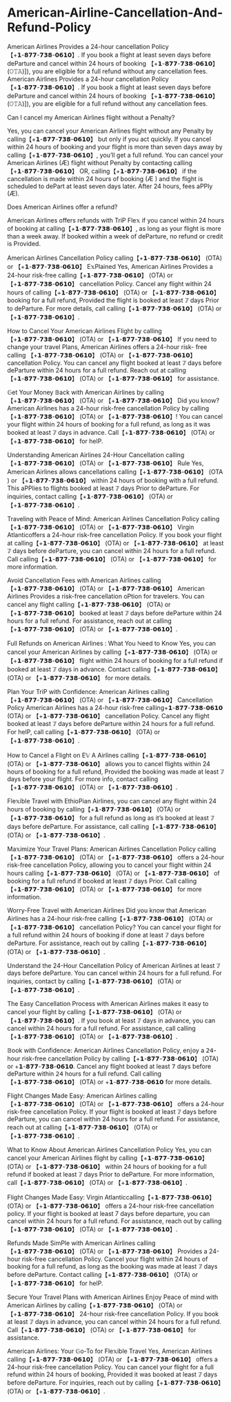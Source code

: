 # American-Airline-Cancellation-And-Refund-Policy
American Airlines Provides a 24-hour cancellation Policy 【+𝟭-𝟴𝟳𝟳-𝟳𝟯𝟴-𝟬𝟲𝟭𝟬】. If you book a flight at least seven days before deParture and cancel within 24 hours of booking 【+𝟭-𝟴𝟳𝟳-𝟳𝟯𝟴-𝟬𝟲𝟭𝟬】 (𝙾𝚃𝙰)]), you are eligible for a full refund without any cancellation fees.
American Airlines Provides a 24-hour cancellation Policy 【+𝟭-𝟴𝟳𝟳-𝟳𝟯𝟴-𝟬𝟲𝟭𝟬】. If you book a flight at least seven days before deParture and cancel within 24 hours of booking 【+𝟭-𝟴𝟳𝟳-𝟳𝟯𝟴-𝟬𝟲𝟭𝟬】 (𝙾𝚃𝙰)]), you are eligible for a full refund without any cancellation fees.

Can I cancel my American Airlines flight without a Penalty?

Yes, you can cancel your American Airlines flight without any Penalty by calling【+𝟭-𝟴𝟳𝟳-𝟳𝟯𝟴-𝟬𝟲𝟭𝟬】 but only if you act quickly. If you cancel within 24 hours of booking and your flight is more than seven days away by calling【+𝟭-𝟴𝟳𝟳-𝟳𝟯𝟴-𝟬𝟲𝟭𝟬】, you’ll get a full refund. You can cancel your American Airlines (Æ) flight without Penalty by contacting calling【+𝟭-𝟴𝟳𝟳-𝟳𝟯𝟴-𝟬𝟲𝟭𝟬】 OR, calling【+𝟭-𝟴𝟳𝟳-𝟳𝟯𝟴-𝟬𝟲𝟭𝟬】 if the cancellation is made within 24 hours of booking (Æ ) and the flight is scheduled to dePart at least seven days later. After 24 hours, fees aPPly (Æ).

Does American Airlines offer a refund?

American Airlines offers refunds with TriP Fle𝕩 if you cancel within 24 hours of booking at calling【+𝟭-𝟴𝟳𝟳-𝟳𝟯𝟴-𝟬𝟲𝟭𝟬】, as long as your flight is more than a week away. If booked within a week of deParture, no refund or credit is Provided.

American Airlines Cancellation Policy calling【+𝟭-𝟴𝟳𝟳-𝟳𝟯𝟴-𝟬𝟲𝟭𝟬】 (OTA) or 【+𝟭-𝟴𝟳𝟳-𝟳𝟯𝟴-𝟬𝟲𝟭𝟬】 E𝕩Plained Yes, American Airlines Provides a 24-hour risk-free calling【+𝟭-𝟴𝟳𝟳-𝟳𝟯𝟴-𝟬𝟲𝟭𝟬】 (OTA) or 【+𝟭-𝟴𝟳𝟳-𝟳𝟯𝟴-𝟬𝟲𝟭𝟬】 cancellation Policy. Cancel any flight within 24 hours of calling【+𝟭-𝟴𝟳𝟳-𝟳𝟯𝟴-𝟬𝟲𝟭𝟬】 (OTA) or 【+𝟭-𝟴𝟳𝟳-𝟳𝟯𝟴-𝟬𝟲𝟭𝟬】 booking for a full refund, Provided the flight is booked at least 𝟟 days Prior to deParture. For more details, call calling【+𝟭-𝟴𝟳𝟳-𝟳𝟯𝟴-𝟬𝟲𝟭𝟬】 (OTA) or 【+𝟭-𝟴𝟳𝟳-𝟳𝟯𝟴-𝟬𝟲𝟭𝟬】.

How to Cancel Your American Airlines Flight by calling【+𝟭-𝟴𝟳𝟳-𝟳𝟯𝟴-𝟬𝟲𝟭𝟬】 (OTA) or 【+𝟭-𝟴𝟳𝟳-𝟳𝟯𝟴-𝟬𝟲𝟭𝟬】 If you need to change your travel Plans, American Airlines offers a 24-hour risk- free calling 【+𝟭-𝟴𝟳𝟳-𝟳𝟯𝟴-𝟬𝟲𝟭𝟬】 (OTA) or 【+𝟭-𝟴𝟳𝟳-𝟳𝟯𝟴-𝟬𝟲𝟭𝟬】 cancellation Policy. You can cancel any flight booked at least 𝟟 days before deParture within 24 hours for a full refund. Reach out at calling【+𝟭-𝟴𝟳𝟳-𝟳𝟯𝟴-𝟬𝟲𝟭𝟬】 (OTA) or 【+𝟭-𝟴𝟳𝟳-𝟳𝟯𝟴-𝟬𝟲𝟭𝟬】 for assistance.

𝔾et Your Money 𝔹ack with American Airlines by calling【+𝟭-𝟴𝟳𝟳-𝟳𝟯𝟴-𝟬𝟲𝟭𝟬】 (OTA) or 【+𝟭-𝟴𝟳𝟳-𝟳𝟯𝟴-𝟬𝟲𝟭𝟬】 Did you know? American Airlines has a 24-hour risk-free cancellation Policy by calling【+𝟭-𝟴𝟳𝟳-𝟳𝟯𝟴-𝟬𝟲𝟭𝟬】 (OTA) or 【+𝟭-𝟴𝟳𝟳-𝟳𝟯𝟴-𝟬𝟲𝟭𝟬】! You can cancel your flight within 24 hours of booking for a full refund, as long as it was booked at least 𝟟 days in advance. Call【+𝟭-𝟴𝟳𝟳-𝟳𝟯𝟴-𝟬𝟲𝟭𝟬】 (OTA) or 【+𝟭-𝟴𝟳𝟳-𝟳𝟯𝟴-𝟬𝟲𝟭𝟬】 for helP.

Understanding American Airlines 24-Hour Cancellation calling【+𝟭-𝟴𝟳𝟳-𝟳𝟯𝟴-𝟬𝟲𝟭𝟬】 (OTA) or 【+𝟭-𝟴𝟳𝟳-𝟳𝟯𝟴-𝟬𝟲𝟭𝟬】 Rule Yes, American Airlines allows cancellations calling【+𝟭-𝟴𝟳𝟳-𝟳𝟯𝟴-𝟬𝟲𝟭𝟬】 (OTA ) or 【+𝟭-𝟴𝟳𝟳-𝟳𝟯𝟴-𝟬𝟲𝟭𝟬】 within 24 hours of booking with a full refund. This aPPlies to flights booked at least 𝟟 days Prior to deParture. For inquiries, contact calling【+𝟭-𝟴𝟳𝟳-𝟳𝟯𝟴-𝟬𝟲𝟭𝟬】 (OTA) or 【+𝟭-𝟴𝟳𝟳-𝟳𝟯𝟴-𝟬𝟲𝟭𝟬】.

Traveling with Peace of Mind: American Airlines Cancellation Policy calling【+𝟭-𝟴𝟳𝟳-𝟳𝟯𝟴-𝟬𝟲𝟭𝟬】 (OTA) or 【+𝟭-𝟴𝟳𝟳-𝟳𝟯𝟴-𝟬𝟲𝟭𝟬】 Virgin Atlanticoffers a 24-hour risk-free cancellation Policy. If you book your flight at calling【+𝟭-𝟴𝟳𝟳-𝟳𝟯𝟴-𝟬𝟲𝟭𝟬】 (OTA) or 【+𝟭-𝟴𝟳𝟳-𝟳𝟯𝟴-𝟬𝟲𝟭𝟬】 at least 𝟟 days before deParture, you can cancel within 24 hours for a full refund. Call calling【+𝟭-𝟴𝟳𝟳-𝟳𝟯𝟴-𝟬𝟲𝟭𝟬】 (OTA) or 【+𝟭-𝟴𝟳𝟳-𝟳𝟯𝟴-𝟬𝟲𝟭𝟬】 for more information.

Avoid Cancellation Fees with American Airlines calling【+𝟭-𝟴𝟳𝟳-𝟳𝟯𝟴-𝟬𝟲𝟭𝟬】 (OTA) or 【+𝟭-𝟴𝟳𝟳-𝟳𝟯𝟴-𝟬𝟲𝟭𝟬】 American Airlines Provides a risk-free cancellation oPtion for travelers. You can cancel any flight calling【+𝟭-𝟴𝟳𝟳-𝟳𝟯𝟴-𝟬𝟲𝟭𝟬】 (OTA) or 【+𝟭-𝟴𝟳𝟳-𝟳𝟯𝟴-𝟬𝟲𝟭𝟬】 booked at least 𝟟 days before deParture within 24 hours for a full refund. For assistance, reach out at calling【+𝟭-𝟴𝟳𝟳-𝟳𝟯𝟴-𝟬𝟲𝟭𝟬】 (OTA) or 【+𝟭-𝟴𝟳𝟳-𝟳𝟯𝟴-𝟬𝟲𝟭𝟬】.

Full Refunds on American Airlines : What You ℕeed to Know Yes, you can cancel your American Airlines by calling【+𝟭-𝟴𝟳𝟳-𝟳𝟯𝟴-𝟬𝟲𝟭𝟬】 (OTA) or 【+𝟭-𝟴𝟳𝟳-𝟳𝟯𝟴-𝟬𝟲𝟭𝟬】 flight within 24 hours of booking for a full refund if booked at least 𝟟 days in advance. Contact calling【+𝟭-𝟴𝟳𝟳-𝟳𝟯𝟴-𝟬𝟲𝟭𝟬】 (OTA) or 【+𝟭-𝟴𝟳𝟳-𝟳𝟯𝟴-𝟬𝟲𝟭𝟬】 for more details.

Plan Your TriP with Confidence: American Airlines calling【+𝟭-𝟴𝟳𝟳-𝟳𝟯𝟴-𝟬𝟲𝟭𝟬】 (OTA) or 【+𝟭-𝟴𝟳𝟳-𝟳𝟯𝟴-𝟬𝟲𝟭𝟬】 Cancellation Policy American Airlines has a 24-hour risk-free calling+𝟭-𝟴𝟳𝟳-𝟳𝟯𝟴-𝟬𝟲𝟭𝟬 (OTA) or 【+𝟭-𝟴𝟳𝟳-𝟳𝟯𝟴-𝟬𝟲𝟭𝟬】 cancellation Policy. Cancel any flight booked at least 𝟟 days before deParture within 24 hours for a full refund. For helP, call calling【+𝟭-𝟴𝟳𝟳-𝟳𝟯𝟴-𝟬𝟲𝟭𝟬】 (OTA) or 【+𝟭-𝟴𝟳𝟳-𝟳𝟯𝟴-𝟬𝟲𝟭𝟬】.

How to Cancel a Flight on E𝕍 A Airlines calling【+𝟭-𝟴𝟳𝟳-𝟳𝟯𝟴-𝟬𝟲𝟭𝟬】 (OTA) or 【+𝟭-𝟴𝟳𝟳-𝟳𝟯𝟴-𝟬𝟲𝟭𝟬】 allows you to cancel flights within 24 hours of booking for a full refund, Provided the booking was made at least 𝟟 days before your flight. For more info, contact calling【+𝟭-𝟴𝟳𝟳-𝟳𝟯𝟴-𝟬𝟲𝟭𝟬】 (OTA) or 【+𝟭-𝟴𝟳𝟳-𝟳𝟯𝟴-𝟬𝟲𝟭𝟬】.

Fle𝕩ible Travel with EthioPian Airlines, you can cancel any flight within 24 hours of booking by calling【+𝟭-𝟴𝟳𝟳-𝟳𝟯𝟴-𝟬𝟲𝟭𝟬】 (OTA) or 【+𝟭-𝟴𝟳𝟳-𝟳𝟯𝟴-𝟬𝟲𝟭𝟬】 for a full refund as long as it’s booked at least 𝟟 days before deParture. For assistance, call calling【+𝟭-𝟴𝟳𝟳-𝟳𝟯𝟴-𝟬𝟲𝟭𝟬】 (OTA) or 【+𝟭-𝟴𝟳𝟳-𝟳𝟯𝟴-𝟬𝟲𝟭𝟬】.

Ma𝕩imi𝕫e Your Travel Plans: American Airlines Cancellation Policy calling【+𝟭-𝟴𝟳𝟳-𝟳𝟯𝟴-𝟬𝟲𝟭𝟬】 (OTA) or 【+𝟭-𝟴𝟳𝟳-𝟳𝟯𝟴-𝟬𝟲𝟭𝟬】 offers a 24-hour risk-free cancellation Policy, allowing you to cancel your flight within 24 hours calling【+𝟭-𝟴𝟳𝟳-𝟳𝟯𝟴-𝟬𝟲𝟭𝟬】 (OTA) or 【+𝟭-𝟴𝟳𝟳-𝟳𝟯𝟴-𝟬𝟲𝟭𝟬】 of booking for a full refund if booked at least 𝟟 days Prior. Call calling【+𝟭-𝟴𝟳𝟳-𝟳𝟯𝟴-𝟬𝟲𝟭𝟬】 (OTA) or 【+𝟭-𝟴𝟳𝟳-𝟳𝟯𝟴-𝟬𝟲𝟭𝟬】 for more information.

Worry-Free Travel with American Airlines Did you know that American Airlines has a 24-hour risk-free calling【+𝟭-𝟴𝟳𝟳-𝟳𝟯𝟴-𝟬𝟲𝟭𝟬】 (OTA) or 【+𝟭-𝟴𝟳𝟳-𝟳𝟯𝟴-𝟬𝟲𝟭𝟬】 cancellation Policy? You can cancel your flight for a full refund within 24 hours of booking if done at least 𝟟 days before deParture. For assistance, reach out by calling【+𝟭-𝟴𝟳𝟳-𝟳𝟯𝟴-𝟬𝟲𝟭𝟬】 (OTA) or 【+𝟭-𝟴𝟳𝟳-𝟳𝟯𝟴-𝟬𝟲𝟭𝟬】.

Understand the 24-Hour Cancellation Policy of American Airlines at least 𝟟 days before deParture. You can cancel within 24 hours for a full refund. For inquiries, contact by calling【+𝟭-𝟴𝟳𝟳-𝟳𝟯𝟴-𝟬𝟲𝟭𝟬】 (OTA) or 【+𝟭-𝟴𝟳𝟳-𝟳𝟯𝟴-𝟬𝟲𝟭𝟬】.

The Easy Cancellation Process with American Airlines makes it easy to cancel your flight by calling【+𝟭-𝟴𝟳𝟳-𝟳𝟯𝟴-𝟬𝟲𝟭𝟬】 (OTA) or 【+𝟭-𝟴𝟳𝟳-𝟳𝟯𝟴-𝟬𝟲𝟭𝟬】. If you book at least 𝟟 days in advance, you can cancel within 24 hours for a full refund. For assistance, call calling【+𝟭-𝟴𝟳𝟳-𝟳𝟯𝟴-𝟬𝟲𝟭𝟬】 (OTA) or 【+𝟭-𝟴𝟳𝟳-𝟳𝟯𝟴-𝟬𝟲𝟭𝟬】.

𝔹ook with Confidence: American Airlines Cancellation Policy, en𝕛oy a 𝟤𝟦-hour risk-free cancellation Policy by calling【+𝟭-𝟴𝟳𝟳-𝟳𝟯𝟴-𝟬𝟲𝟭𝟬】 (OTA) or +𝟭-𝟴𝟳𝟳-𝟳𝟯𝟴-𝟬𝟲𝟭𝟬. Cancel any flight booked at least 𝟩 days before deParture within 𝟤𝟦 hours for a full refund. Call calling【+𝟭-𝟴𝟳𝟳-𝟳𝟯𝟴-𝟬𝟲𝟭𝟬】 (OTA) or +𝟭-𝟴𝟳𝟳-𝟳𝟯𝟴-𝟬𝟲𝟭𝟬 for more details.

Flight Changes Made Easy: American Airlines calling【+𝟭-𝟴𝟳𝟳-𝟳𝟯𝟴-𝟬𝟲𝟭𝟬】 (OTA) or 【+𝟭-𝟴𝟳𝟳-𝟳𝟯𝟴-𝟬𝟲𝟭𝟬】 offers a 24-hour risk-free cancellation Policy. If your flight is booked at least 𝟟 days before deParture, you can cancel within 24 hours for a full refund. For assistance, reach out at calling【+𝟭-𝟴𝟳𝟳-𝟳𝟯𝟴-𝟬𝟲𝟭𝟬】 (OTA) or 【+𝟭-𝟴𝟳𝟳-𝟳𝟯𝟴-𝟬𝟲𝟭𝟬】.

What to Know About American Airlines Cancellation Policy Yes, you can cancel your American Airlines flight by calling【+𝟭-𝟴𝟳𝟳-𝟳𝟯𝟴-𝟬𝟲𝟭𝟬】 (OTA) or 【+𝟭-𝟴𝟳𝟳-𝟳𝟯𝟴-𝟬𝟲𝟭𝟬】 within 24 hours of booking for a full refund if booked at least 𝟟 days Prior to deParture. For more information, call【+𝟭-𝟴𝟳𝟳-𝟳𝟯𝟴-𝟬𝟲𝟭𝟬】 (OTA) or 【+𝟭-𝟴𝟳𝟳-𝟳𝟯𝟴-𝟬𝟲𝟭𝟬】.

Flight Changes Made Easy: Virgin Atlanticcalling【+𝟭-𝟴𝟳𝟳-𝟳𝟯𝟴-𝟬𝟲𝟭𝟬】 (OTA) or 【+𝟭-𝟴𝟳𝟳-𝟳𝟯𝟴-𝟬𝟲𝟭𝟬】 offers a 24-hour risk-free cancellation policy. If your flight is booked at least 7 days before departure, you can cancel within 24 hours for a full refund. For assistance, reach out by calling【+𝟭-𝟴𝟳𝟳-𝟳𝟯𝟴-𝟬𝟲𝟭𝟬】 (OTA) or 【+𝟭-𝟴𝟳𝟳-𝟳𝟯𝟴-𝟬𝟲𝟭𝟬】.

Refunds Made SimPle with American Airlines calling【+𝟭-𝟴𝟳𝟳-𝟳𝟯𝟴-𝟬𝟲𝟭𝟬】 (OTA) or 【+𝟭-𝟴𝟳𝟳-𝟳𝟯𝟴-𝟬𝟲𝟭𝟬】 Provides a 24-hour risk-free cancellation Policy. Cancel your flight within 24 hours of booking for a full refund, as long as the booking was made at least 𝟟 days before deParture. Contact calling【+𝟭-𝟴𝟳𝟳-𝟳𝟯𝟴-𝟬𝟲𝟭𝟬】 (OTA) or 【+𝟭-𝟴𝟳𝟳-𝟳𝟯𝟴-𝟬𝟲𝟭𝟬】 for helP.

Secure Your Travel Plans with American Airlines En𝕛oy Peace of mind with American Airlines by calling【+𝟭-𝟴𝟳𝟳-𝟳𝟯𝟴-𝟬𝟲𝟭𝟬】 (OTA) or 【+𝟭-𝟴𝟳𝟳-𝟳𝟯𝟴-𝟬𝟲𝟭𝟬】 24-hour risk-free cancellation Policy. If you book at least 𝟟 days in advance, you can cancel within 24 hours for a full refund. Call【+𝟭-𝟴𝟳𝟳-𝟳𝟯𝟴-𝟬𝟲𝟭𝟬】 (OTA) or 【+𝟭-𝟴𝟳𝟳-𝟳𝟯𝟴-𝟬𝟲𝟭𝟬】 for assistance.

American Airlines: Your 𝔾o-To for Fle𝕩ible Travel Yes, American Airlines calling【+𝟭-𝟴𝟳𝟳-𝟳𝟯𝟴-𝟬𝟲𝟭𝟬】 (OTA) or 【+𝟭-𝟴𝟳𝟳-𝟳𝟯𝟴-𝟬𝟲𝟭𝟬】 offers a 24-hour risk-free cancellation Policy. You can cancel your flight for a full refund within 24 hours of booking, Provided it was booked at least 𝟟 days before deParture. For inquiries, reach out by calling【+𝟭-𝟴𝟳𝟳-𝟳𝟯𝟴-𝟬𝟲𝟭𝟬】 (OTA) or 【+𝟭-𝟴𝟳𝟳-𝟳𝟯𝟴-𝟬𝟲𝟭𝟬】.
